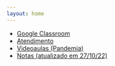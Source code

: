 ```yaml
---
layout: home
---
```


- [Google Classroom](https://classroom.google.com/c/NDg5Njc2MzMwNzI0?cjc=ezzw2p7)
- [Atendimento](https://danielsaad.com/contato)
- [Videoaulas (Pandemia)](https://www.youtube.com/playlist?list=PLmByXagFhf0OOc6QhmRQsfLt2qZ7dgfXA)
- <span class="blinking"> [Notas (atualizado em 27/10/22)](/assets/notas.pdf) </span>
